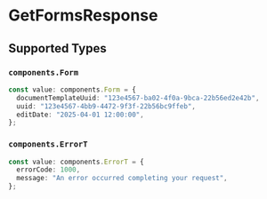 # GetFormsResponse


## Supported Types

### `components.Form`

```typescript
const value: components.Form = {
  documentTemplateUuid: "123e4567-ba02-4f0a-9bca-22b56ed2e42b",
  uuid: "123e4567-4bb9-4472-9f3f-22b56bc9ffeb",
  editDate: "2025-04-01 12:00:00",
};
```

### `components.ErrorT`

```typescript
const value: components.ErrorT = {
  errorCode: 1000,
  message: "An error occurred completing your request",
};
```

